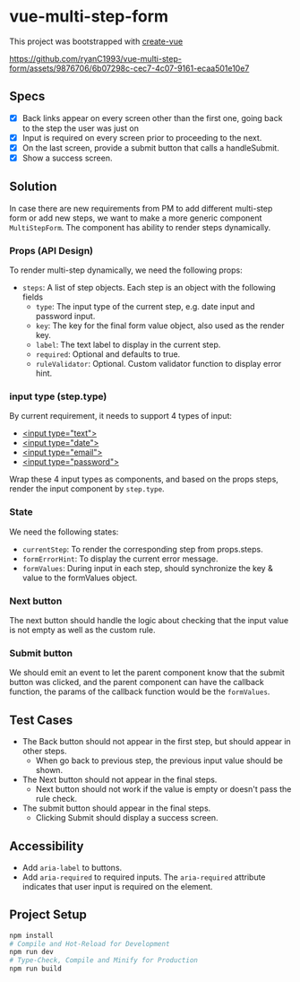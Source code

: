 # vue-multi-step-form

This project was bootstrapped with [create-vue](https://github.com/vuejs/create-vue)

https://github.com/ryanC1993/vue-multi-step-form/assets/9876706/6b07298c-cec7-4c07-9161-ecaa501e10e7

## Specs
- [x] Back links appear on every screen other than the first one, going back to the step the user was just on
- [x] Input is required on every screen prior to proceeding to the next.
- [x] On the last screen, provide a submit button that calls a handleSubmit.
- [x] Show a success screen.

## Solution
In case there are new requirements from PM to add different multi-step form or add new steps, we want to make a more generic component `MultiStepForm`. The component has ability to render steps dynamically.

### Props (API Design)
To render multi-step dynamically, we need the following props:
- `steps`: A list of step objects. Each step is an object with the following fields
  - `type`: The input type of the current step, e.g. date input and password input.
  - `key`: The key for the final form value object, also used as the render key.
  - `label`: The text label to display in the current step.
  - `required`: Optional and defaults to true.
  - `ruleValidator`: Optional. Custom validator function to display error hint.

### input type (step.type)
By current requirement, it needs to support 4 types of input:
- [\<input type="text"\>](https://developer.mozilla.org/en-US/docs/Web/HTML/Element/input/text)
- [\<input type="date"\>](https://developer.mozilla.org/en-US/docs/Web/HTML/Element/input/date)
- [\<input type="email"\>](https://developer.mozilla.org/en-US/docs/Web/HTML/Element/input/email)
- [\<input type="password"\>](https://developer.mozilla.org/en-US/docs/Web/HTML/Element/input/password)

Wrap these 4 input types as components, and based on the props steps, render the input component by `step.type`.

### State
We need the following states:
- `currentStep`: To render the corresponding step from props.steps.
- `formErrorHint`: To display the current error message.
- `formValues`: During input in each step, should synchronize the key & value to the formValues object.

### Next button
The next button should handle the logic about checking that the input value is not empty as well as the custom rule.

### Submit button
We should emit an event to let the parent component know that the submit button was clicked, and the parent component can have the callback function, the params of the callback function would be the `formValues`.

## Test Cases
- The Back button should not appear in the first step, but should appear in other steps.
  - When go back to previous step, the previous input value should be shown.
- The Next button should not appear in the final steps.
  - Next button should not work if the value is empty or doesn't pass the rule check.
- The submit button should appear in the final steps.
  - Clicking Submit should display a success screen.


## Accessibility
- Add `aria-label` to buttons.
- Add `aria-required` to required inputs. The `aria-required` attribute indicates that user input is required on the element.

## Project Setup
```sh
npm install
# Compile and Hot-Reload for Development
npm run dev 
# Type-Check, Compile and Minify for Production
npm run build
```
